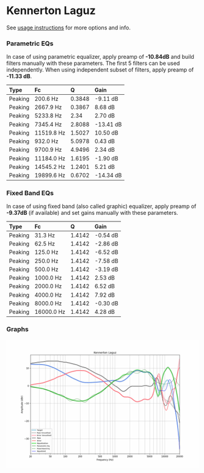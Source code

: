 # Kennerton Laguz
See [usage instructions](https://github.com/jaakkopasanen/AutoEq#usage) for more options and info.

### Parametric EQs
In case of using parametric equalizer, apply preamp of **-10.84dB** and build filters manually
with these parameters. The first 5 filters can be used independently.
When using independent subset of filters, apply preamp of **-11.33 dB**.

| Type    | Fc         |      Q | Gain      |
|:--------|:-----------|:-------|:----------|
| Peaking | 200.6 Hz   | 0.3848 | -9.11 dB  |
| Peaking | 2667.9 Hz  | 0.3867 | 8.68 dB   |
| Peaking | 5233.8 Hz  | 2.34   | 2.70 dB   |
| Peaking | 7345.4 Hz  | 2.8088 | -13.41 dB |
| Peaking | 11519.8 Hz | 1.5027 | 10.50 dB  |
| Peaking | 932.0 Hz   | 5.0978 | 0.43 dB   |
| Peaking | 9700.9 Hz  | 4.9496 | 2.34 dB   |
| Peaking | 11184.0 Hz | 1.6195 | -1.90 dB  |
| Peaking | 14545.2 Hz | 1.2401 | 5.21 dB   |
| Peaking | 19899.6 Hz | 0.6702 | -14.34 dB |

### Fixed Band EQs
In case of using fixed band (also called graphic) equalizer, apply preamp of **-9.37dB**
(if available) and set gains manually with these parameters.

| Type    | Fc         |      Q | Gain     |
|:--------|:-----------|:-------|:---------|
| Peaking | 31.3 Hz    | 1.4142 | -0.54 dB |
| Peaking | 62.5 Hz    | 1.4142 | -2.86 dB |
| Peaking | 125.0 Hz   | 1.4142 | -6.52 dB |
| Peaking | 250.0 Hz   | 1.4142 | -7.58 dB |
| Peaking | 500.0 Hz   | 1.4142 | -3.19 dB |
| Peaking | 1000.0 Hz  | 1.4142 | 2.53 dB  |
| Peaking | 2000.0 Hz  | 1.4142 | 6.52 dB  |
| Peaking | 4000.0 Hz  | 1.4142 | 7.92 dB  |
| Peaking | 8000.0 Hz  | 1.4142 | -0.30 dB |
| Peaking | 16000.0 Hz | 1.4142 | 4.28 dB  |

### Graphs
![](./Kennerton%20Laguz.png)